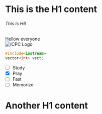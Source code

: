 # This is the H1 content
###### This is H6
Hellow everyone  
![ICPC Logo](https://icpc.global/regionals/abouticpc/foundationlogo.png)

```cpp
#include<iostream>
vector<int> vect;
```

- [ ] Study
- [x] Pray
- [ ] Fast
- [ ] Memorize

# Another H1 content
